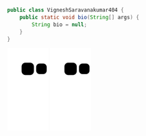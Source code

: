 ```java
public class VigneshSaravanakumar404 {
    public static void bio(String[] args) {
        String bio = null;
    }
}
```
![Snake animation](https://github.com/vigneshsaravanakumar404/vigneshsaravanakumar404/blob/output/github-contribution-grid-snake.svg)
![Snake animation](https://github.com/ghosharnab00/ghosharnab00/blob/output/github-contribution-grid-snake.svg)

[comment]: <> (Animated Snake)
[comment]: <> (Chess game/chess.com profile)
[comment]: <> (General Profile Information)
[comment]: <> (Something else that is cool)
